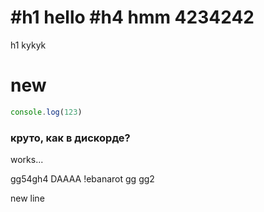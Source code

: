 ﻿#h1 hello
#h4 hmm
4234242
=================
h1 kykyk

new
====
```js
console.log(123)
```
### круто, как в дискорде?

works...

gg54gh4
DAAAA !ebanarot
gg
gg2

new line